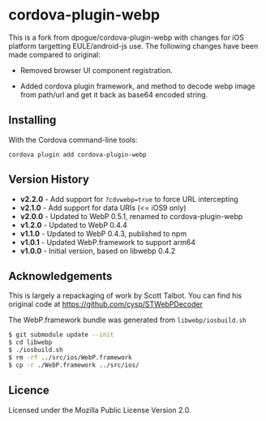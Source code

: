 # cordova-plugin-webp

This is a fork from dpogue/cordova-plugin-webp with changes for iOS platform targetting EULE/android-js use. The following changes have been made compared to original:

* Removed browser UI component registration.

* Added cordova plugin framework, and method to decode webp image from path/url and get it back as base64 encoded string.


Installing
----------

With the Cordova command-line tools:

```
cordova plugin add cordova-plugin-webp
```

Version History
---------------

* **v2.2.0** - Add support for `?cdvwebp=true` to force URL intercepting
* **v2.1.0** - Add support for data URIs (<= iOS9 only)
* **v2.0.0** - Updated to WebP 0.5.1, renamed to cordova-plugin-webp
* **v1.2.0** - Updated to WebP 0.4.4
* **v1.1.0** - Updated to WebP 0.4.3, published to npm
* **v1.0.1** - Updated WebP.framework to support arm64
* **v1.0.0** - Initial version, based on libwebp 0.4.2


Acknowledgements
----------------

This is largely a repackaging of work by Scott Talbot. You can find his
original code at https://github.com/cysp/STWebPDecoder

The WebP.framework bundle was generated from ``libwebp/iosbuild.sh``

```bash
$ git submodule update --init
$ cd libwebp
$ ./iosbuild.sh
$ rm -rf ../src/ios/WebP.framework
$ cp -r ./WebP.framework ../src/ios/
```

Licence
-------

Licensed under the Mozilla Public License Version 2.0.
